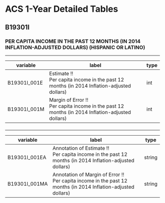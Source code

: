 # ACS 1-Year Detailed Tables

## B19301I

### PER CAPITA INCOME IN THE PAST 12 MONTHS (IN 2014 INFLATION-ADJUSTED DOLLARS) (HISPANIC OR LATINO)

___

| variable | label | type |
| ----- | ----- | ----- |
| B19301I_001E | Estimate !!<br>Per capita income in the past 12 months (in 2014 Inflation-adjusted dollars) | int |
| B19301I_001M | Margin of Error !!<br>Per capita income in the past 12 months (in 2014 Inflation-adjusted dollars) | int |
### 

___

| variable | label | type |
| ----- | ----- | ----- |
| B19301I_001EA | Annotation of Estimate !!<br>Per capita income in the past 12 months (in 2014 Inflation-adjusted dollars) | string |
| B19301I_001MA | Annotation of Margin of Error !!<br>Per capita income in the past 12 months (in 2014 Inflation-adjusted dollars) | string |

